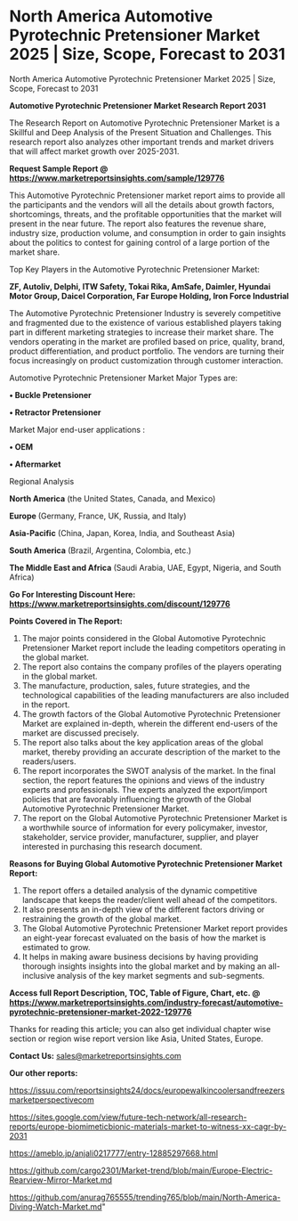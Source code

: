 # North America Automotive Pyrotechnic Pretensioner Market 2025 | Size, Scope, Forecast to 2031
North America Automotive Pyrotechnic Pretensioner Market 2025 | Size, Scope, Forecast to 2031

<strong>Automotive Pyrotechnic Pretensioner Market Research Report 2031</strong>

The Research Report on Automotive Pyrotechnic Pretensioner Market is a Skillful and Deep Analysis of the Present Situation and Challenges. This research report also analyzes other important trends and market drivers that will affect market growth over 2025-2031.

<strong>Request Sample Report @ <a href=https://www.marketreportsinsights.com/sample/129776>https://www.marketreportsinsights.com/sample/129776</a></strong>

This Automotive Pyrotechnic Pretensioner market report aims to provide all the participants and the vendors will all the details about growth factors, shortcomings, threats, and the profitable opportunities that the market will present in the near future. The report also features the revenue share, industry size, production volume, and consumption in order to gain insights about the politics to contest for gaining control of a large portion of the market share.

Top Key Players in the Automotive Pyrotechnic Pretensioner Market:

<strong>ZF, Autoliv, Delphi, ITW Safety, Tokai Rika, AmSafe, Daimler, Hyundai Motor Group, Daicel Corporation, Far Europe Holding, Iron Force Industrial</strong>

The Automotive Pyrotechnic Pretensioner Industry is severely competitive and fragmented due to the existence of various established players taking part in different marketing strategies to increase their market share. The vendors operating in the market are profiled based on price, quality, brand, product differentiation, and product portfolio. The vendors are turning their focus increasingly on product customization through customer interaction.

Automotive Pyrotechnic Pretensioner Market Major Types are:

<strong>• Buckle Pretensioner

• Retractor Pretensioner</strong>

Market Major end-user applications :

<strong>• OEM

• Aftermarket</strong>

Regional Analysis

</u><strong><b>North America</b></strong> (the United States, Canada, and Mexico)

<strong><b>Europe </b></strong>(Germany, France, UK, Russia, and Italy)

<strong><b>Asia-Pacific</b></strong> (China, Japan, Korea, India, and Southeast Asia)

<strong><b>South America</b></strong> (Brazil, Argentina, Colombia, etc.)

<strong><b>The Middle East and Africa</b></strong> (Saudi Arabia, UAE, Egypt, Nigeria, and South Africa)

<strong>Go For Interesting Discount Here: <a href=https://www.marketreportsinsights.com/discount/129776>https://www.marketreportsinsights.com/discount/129776</a></strong>

<strong>Points Covered in The Report:</strong>
<ol>
  <li>The major points considered in the Global Automotive Pyrotechnic Pretensioner Market report include the leading competitors operating in the global market.</li>
  <li>The report also contains the company profiles of the players operating in the global market.</li>
  <li>The manufacture, production, sales, future strategies, and the technological capabilities of the leading manufacturers are also included in the report.</li>
  <li>The growth factors of the Global Automotive Pyrotechnic Pretensioner Market are explained in-depth, wherein the different end-users of the market are discussed precisely.</li>
  <li>The report also talks about the key application areas of the global market, thereby providing an accurate description of the market to the readers/users.</li>
  <li>The report incorporates the SWOT analysis of the market. In the final section, the report features the opinions and views of the industry experts and professionals. The experts analyzed the export/import policies that are favorably influencing the growth of the Global Automotive Pyrotechnic Pretensioner Market.</li>
  <li>The report on the Global Automotive Pyrotechnic Pretensioner Market is a worthwhile source of information for every policymaker, investor, stakeholder, service provider, manufacturer, supplier, and player interested in purchasing this research document.</li>
</ol>
<strong>Reasons for Buying Global Automotive Pyrotechnic Pretensioner Market Report:</strong>

<ol>
  <li>The report offers a detailed analysis of the dynamic competitive landscape that keeps the reader/client well ahead of the competitors.</li>
  <li>It also presents an in-depth view of the different factors driving or restraining the growth of the global market.</li>
  <li>The Global Automotive Pyrotechnic Pretensioner Market report provides an eight-year forecast evaluated on the basis of how the market is estimated to grow.</li>
  <li>It helps in making aware business decisions by having providing thorough insights insights into the global market and by making an all-inclusive analysis of the key market segments and sub-segments.</li>
</ol>
<strong>Access full Report Description, TOC, Table of Figure, Chart, etc. @ <a href=https://www.marketreportsinsights.com/industry-forecast/automotive-pyrotechnic-pretensioner-market-2022-129776>https://www.marketreportsinsights.com/industry-forecast/automotive-pyrotechnic-pretensioner-market-2022-129776</a></strong>


Thanks for reading this article; you can also get individual chapter wise section or region wise report version like Asia, United States, Europe.

<strong>Contact Us:</strong>
sales@marketreportsinsights.com

<strong>Our other reports:</strong>

<a href=https://issuu.com/reportsinsights24/docs/europewalkincoolersandfreezersmarketperspectivecom>https://issuu.com/reportsinsights24/docs/europewalkincoolersandfreezersmarketperspectivecom</a>

<a href=https://sites.google.com/view/future-tech-network/all-research-reports/europe-biomimeticbionic-materials-market-to-witness-xx-cagr-by-2031>https://sites.google.com/view/future-tech-network/all-research-reports/europe-biomimeticbionic-materials-market-to-witness-xx-cagr-by-2031</a>

<a href=https://ameblo.jp/anjali0217777/entry-12885297668.html>https://ameblo.jp/anjali0217777/entry-12885297668.html</a>

<a href=https://github.com/cargo2301/Market-trend/blob/main/Europe-Electric-Rearview-Mirror-Market.md>https://github.com/cargo2301/Market-trend/blob/main/Europe-Electric-Rearview-Mirror-Market.md</a>

<a href=https://github.com/anurag765555/trending765/blob/main/North-America-Diving-Watch-Market.md>https://github.com/anurag765555/trending765/blob/main/North-America-Diving-Watch-Market.md</a>"

